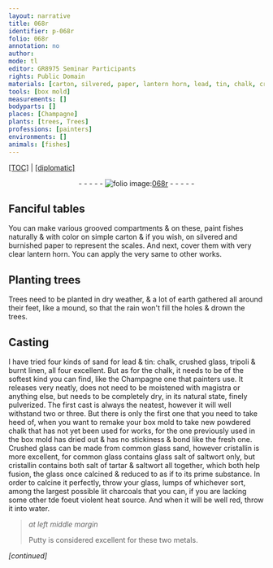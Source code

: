 ```yaml
---
layout: narrative
title: 068r
identifier: p-068r
folio: 068r
annotation: no
author:
mode: tl
editor: GR8975 Seminar Participants
rights: Public Domain
materials: [carton, silvered, paper, lantern horn, lead, tin, chalk, crushed glass, tripoli, burnt linen, the Champagne one that painters use, magistra, powdered chalk, Crushed glass, common glass sand, however cristallin, common glass, glass, salt of saltwort, cristallin, salt of tartar, saltwort, charcoals, water, Putty, metals]
tools: [box mold]
measurements: []
bodyparts: []
places: [Champagne]
plants: [trees, Trees]
professions: [painters]
environments: []
animals: [fishes]
---
```


<p><a href="{{ site.baseurl }}/translation/">[TOC]</a> | <a href="{{ site.baseurl }}/_texts/p-068r_tc.md/">[diplomatic]</a></p><div class="folio" align="center">- - - - - <a href="http://gallica.bnf.fr/ark:/12148/btv1b10500001g/f141.image" target="_blank"><img src="https://cu-mkp.github.io/2017-workshop-edition/assets/photo-icon.png" alt="folio image: " style="display:inline-block; margin-bottom:-3px;"/>068r</a> - - - - - </div>  
  

## Fanciful tables

 
You can make various grooved compartments & on these, paint <span class="al">fishes</span> naturally & with color on simple <span class="m">carton</span> & if you wish, on <span class="m">silvered</span> and burnished <span class="m">paper</span> to represent the scales. And next, cover them with very clear <span class="m">lantern horn</span>. You can apply the very same to other works.
 
 
  

## Planting <span class="pa">trees</span>

 
 <span class="pa">Trees</span> need to be planted in dry weather, & a lot of earth gathered all around their feet, like a mound, so that the rain won't fill the holes & drown the <span class="pa">trees</span>.
 
 
  

## Casting

 
I have tried four kinds of sand for <span class="m">lead</span> & <span class="m">tin</span>: <span class="m">chalk</span>, <span class="m">crushed glass</span>, <span class="m">tripoli</span> & <span class="m">burnt linen</span>, all four excellent. But as for the <span class="m">chalk</span>, it needs to be of the softest kind you can find, like <span class="m">the <span class="pl">Champagne</span> one that <span class="pro">painters</span> use</span>. It releases very neatly, does not need to be moistened with <span class="m">magistra</span> or anything else, but needs to be completely dry, in its natural state, finely pulverized. The first cast is always the neatest, however it will well withstand two or three. But there is only the first one that you need to take heed of, when you want to remake your <span class="tl">box mold</span> to take new <span class="m">powdered chalk</span> that has not yet been used for works, for the one previously used in the box mold has dried out & has no stickiness & bond like the fresh one. <span class="m">Crushed glass</span> can be made from <span class="m">common glass sand, however cristallin</span> is more excellent, for <span class="m">common glass</span> contains <span class="del"><span class="m">glass</span></span> <span class="m">salt of saltwort</span> only, but <span class="m">cristallin</span> contains both <span class="m">salt of tartar</span> & <span class="m">saltwort</span> all together, which both help fusion, the <span class="m">glass</span> once calcined & reduced to as if to its prime substance. In order to calcine it perfectly, throw your <span class="m">glass</span>, lumps of whichever sort, among the largest possible lit <span class="m">charcoals</span> that you can, if you are lacking some other <span class="del">t</span><span class="add">d</span>e foeu<span class="del">t</span> violent heat source. And when it will be well red, throw it into <span class="m">water</span>.
 
> *at left middle margin*
> 
> 
>   <span class="m">Putty</span> is considered excellent for these two <span class="m">metals</span>.
 
*[continued]*
 
